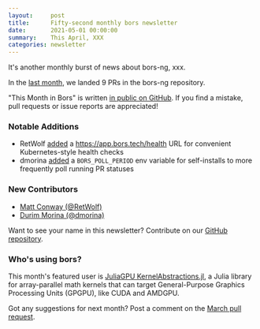 ```yaml
---
layout:     post
title:      Fifty-second monthly bors newsletter
date:       2021-05-01 00:00:00
summary:    This April, XXX
categories: newsletter
---
```


It's another monthly burst of news about bors-ng, xxx.

In the [last month](https://github.com/bors-ng/bors-ng/pulls?q=is%3Apr+is%3Amerged+closed%3A2021-04-01..2021-04-30),
we landed 9 PRs in the bors-ng repository.

"This Month in Bors" is written [in public on GitHub][GitHub for TMiB].
If you find a mistake, pull requests or issue reports are appreciated!

[GitHub for TMiB]: https://github.com/bors-ng/bors-ng.github.io


### Notable Additions

* RetWolf [added](https://github.com/bors-ng/bors-ng/pull/1195) a https://app.bors.tech/health URL for convenient Kubernetes-style health checks
* dmorina [added](https://github.com/bors-ng/bors-ng/pull/1223) a `BORS_POLL_PERIOD` env variable for self-installs to more frequently poll running PR statuses


### New Contributors

* [Matt Conway (@RetWolf)](https://github.com/RetWolf)
* [Durim Morina (@dmorina)](https://github.com/dmorina)

Want to see your name in this newsletter? Contribute on our [GitHub repository](https://github.com/bors-ng/bors-ng).


### Who's using bors?

This month's featured user is [JuliaGPU KernelAbstractions.jl](https://github.com/JuliaGPU/KernelAbstractions.jl), a Julia library for array-parallel math kernels that can target General-Purpose Graphics Processing Units (GPGPU), like CUDA and AMDGPU.

Got any suggestions for next month?
Post a comment on the [March pull request](https://github.com/bors-ng/bors-ng.github.io/pull/___).
